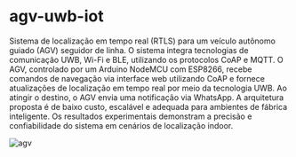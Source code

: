 # agv-uwb-iot

Sistema de localização em tempo real (RTLS) para um veículo autônomo guiado (AGV) seguidor de linha. 
O sistema integra tecnologias de comunicação UWB, Wi-Fi e BLE, utilizando os protocolos CoAP e MQTT. 
O AGV, controlado por um Arduino NodeMCU com ESP8266, recebe comandos de navegação via interface web utilizando CoAP
e fornece atualizações de localização em tempo real por meio da tecnologia UWB. Ao atingir o destino, o
AGV envia uma notificação via WhatsApp. A arquitetura proposta é de baixo custo, escalável e adequada
para ambientes de fábrica inteligente. Os resultados experimentais demonstram a precisão e confiabilidade
do sistema em cenários de localização indoor.

![agv](https://github.com/user-attachments/assets/1e94bc1c-8c19-4b56-bb01-86402ba699ed)
